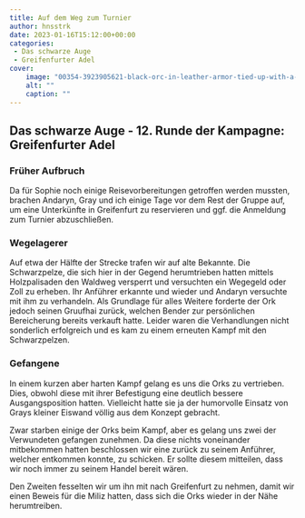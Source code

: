 ```yaml
---
title: Auf dem Weg zum Turnier
author: hnsstrk
date: 2023-01-16T15:12:00+00:00
categories:
 - Das schwarze Auge
 - Greifenfurter Adel
cover:
    image: "00354-3923905621-black-orc-in-leather-armor-tied-up-with-a-rope-tied-up-arrested-forest-path-as-background-trees-8k-intricate-detailed-b.png"
    alt: ""
    caption: ""
---
```


## Das schwarze Auge - 12. Runde der Kampagne: Greifenfurter Adel

### Früher Aufbruch

Da für Sophie noch einige Reisevorbereitungen getroffen werden mussten, brachen Andaryn, Gray und ich einige Tage vor dem Rest der Gruppe auf, um eine Unterkünfte in Greifenfurt zu reservieren und ggf. die Anmeldung zum Turnier abzuschließen.

### Wegelagerer

Auf etwa der Hälfte der Strecke trafen wir auf alte Bekannte. Die Schwarzpelze, die sich hier in der Gegend herumtrieben hatten mittels Holzpalisaden den Waldweg versperrt und versuchten ein Wegegeld oder Zoll zu erheben. Ihr Anführer erkannte und wieder und Andaryn versuchte mit ihm zu verhandeln. Als Grundlage für alles Weitere forderte der Ork jedoch seinen Gruufhai zurück, welchen Bender zur persönlichen Bereicherung bereits verkauft hatte. Leider waren die Verhandlungen nicht sonderlich erfolgreich und es kam zu einem erneuten Kampf mit den Schwarzpelzen.

### Gefangene

In einem kurzen aber harten Kampf gelang es uns die Orks zu vertrieben. Dies, obwohl diese mit ihrer Befestigung eine deutlich bessere Ausgangsposition hatten. Vielleicht hatte sie ja der humorvolle Einsatz von Grays kleiner Eiswand völlig aus dem Konzept gebracht.

Zwar starben einige der Orks beim Kampf, aber es gelang uns zwei der Verwundeten gefangen zunehmen. Da diese nichts voneinander mitbekommen hatten beschlossen wir eine zurück zu seinem Anführer, welcher entkommen konnte, zu schicken. Er sollte diesem mitteilen, dass wir noch immer zu seinem Handel bereit wären.

Den Zweiten fesselten wir um ihn mit nach Greifenfurt zu nehmen, damit wir einen Beweis für die Miliz hatten, dass sich die Orks wieder in der Nähe herumtreiben.